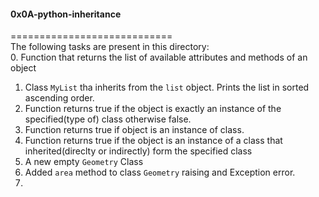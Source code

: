 #### 0x0A-python-inheritance     
============================      
The following tasks are present in this directory:       
0. Function that returns the list of available attributes and methods of an object     
1. Class `MyList` tha inherits from the `list` object. Prints the list in sorted ascending order.      
2. Function returns true if the object is exactly an instance of the specified(type of) class otherwise false.      
3. Function returns true if object is an instance of class.     
4. Function returns true if the object is an instance of a class that inherited(direclty or indirectly) form the specified class     
5. A new empty `Geometry` Class      
6. Added `area` method to class `Geometry` raising and Exception error.     
7. 
